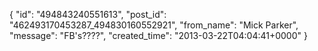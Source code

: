  {
   "id": "494843240551613",
   "post_id": "462493170453287_494830160552921",
   "from_name": "Mick Parker",
   "message": "FB's????",
   "created_time": "2013-03-22T04:04:41+0000"
 }
